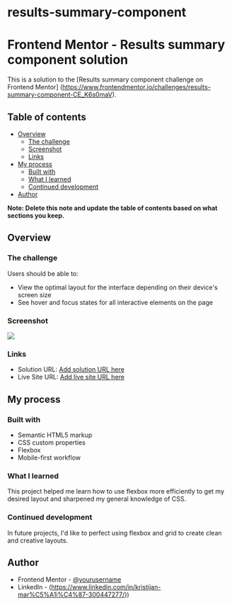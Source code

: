 # results-summary-component
# Frontend Mentor - Results summary component solution

This is a solution to the [Results summary component challenge on Frontend Mentor]
(https://www.frontendmentor.io/challenges/results-summary-component-CE_K6s0maV).

## Table of contents

- [Overview](#overview)
  - [The challenge](#the-challenge)
  - [Screenshot](#screenshot)
  - [Links](#links)
- [My process](#my-process)
  - [Built with](#built-with)
  - [What I learned](#what-i-learned)
  - [Continued development](#continued-development)
- [Author](#author)

**Note: Delete this note and update the table of contents based on what sections you keep.**

## Overview

### The challenge

Users should be able to:

- View the optimal layout for the interface depending on their device's screen size
- See hover and focus states for all interactive elements on the page

### Screenshot

![](./screenshot.jpg)

### Links

- Solution URL: [Add solution URL here](https://your-solution-url.com)
- Live Site URL: [Add live site URL here](https://your-live-site-url.com)

## My process

### Built with

- Semantic HTML5 markup
- CSS custom properties
- Flexbox
- Mobile-first workflow


### What I learned

This project helped me learn how to use flexbox more efficiently to get my desired layout and sharpened my general knowledge of CSS.


### Continued development

In future projects, I'd like to perfect using flexbox and grid to create clean and creative layouts.


## Author

- Frontend Mentor - [@yourusername](https://www.frontendmentor.io/profile/yourusername)
- LinkedIn - (https://www.linkedin.com/in/kristijan-mar%C5%A1i%C4%87-300447277/))



